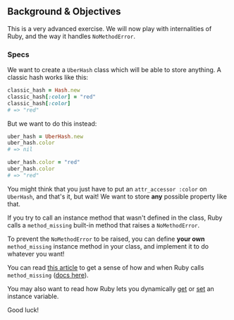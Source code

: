 ## Background & Objectives

This is a very advanced exercise. We will now play with internalities of Ruby, and the way it handles `NoMethodError`.

### Specs

We want to create a `UberHash` class which will be able to store anything. A classic hash works like this:

```ruby
classic_hash = Hash.new
classic_hash[:color] = "red"
classic_hash[:color]
# => "red"
```

But we want to do this instead:

```ruby
uber_hash = UberHash.new
uber_hash.color
# => nil

uber_hash.color = "red"
uber_hash.color
# => "red"
```

You might think that you just have to put an `attr_accessor :color` on `UberHash`, and that's it, but wait! We want to store **any** possible property like that.

If you try to call an instance method that wasn't defined in the class, Ruby calls a `method_missing` built-in method that raises a `NoMethodError`.

To prevent the `NoMethodError` to be raised, you can define **your own** `method_missing` instance method in your class, and implement it to do whatever you want!

You can read [this article](https://blog.appsignal.com/2019/05/07/method-missing.html) to get a sense of how and when Ruby calls `method_missing` ([docs here](https://ruby-doc.org/core-2.7.4/BasicObject.html#method-i-method_missing)).

You may also want to read how Ruby lets you dynamically [get](https://ruby-doc.org/core-2.7.4/Object.html#method-i-instance_variable_get) or [set](https://ruby-doc.org/core-2.7.4/Object.html#method-i-instance_variable_set) an instance variable.

Good luck!
